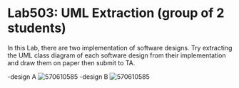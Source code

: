 ﻿# Lab503: UML Extraction (group of 2 students)

In this Lab, there are two implementation of software designs.
Try extracting the UML class diagram of each software design 
from their implementation and draw them on paper then submit to TA.

-design A 
![570610585](http://i.imgur.com/aqtCsYN.jpg)
-design B
![570610585](http://i.imgur.com/k97LKFi.jpg)
